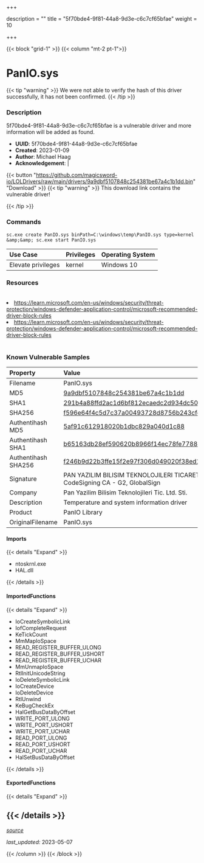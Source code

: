 +++

description = ""
title = "5f70bde4-9f81-44a8-9d3e-c6c7cf65bfae"
weight = 10

+++


{{< block "grid-1" >}}
{{< column "mt-2 pt-1">}}


# PanIO.sys


{{< tip "warning" >}}
We were not able to verify the hash of this driver successfully, it has not been confirmed.
{{< /tip >}}


### Description

5f70bde4-9f81-44a8-9d3e-c6c7cf65bfae is a vulnerable driver and more information will be added as found.
- **UUID**: 5f70bde4-9f81-44a8-9d3e-c6c7cf65bfae
- **Created**: 2023-01-09
- **Author**: Michael Haag
- **Acknowledgement**:  | [](https://twitter.com/)

{{< button "https://github.com/magicsword-io/LOLDrivers/raw/main/drivers/9a9dbf5107848c254381be67a4c1b1dd.bin" "Download" >}}
{{< tip "warning" >}}
This download link contains the vulnerable driver!

{{< /tip >}}

### Commands

```
sc.exe create PanIO.sys binPath=C:\windows\temp\PanIO.sys type=kernel &amp;&amp; sc.exe start PanIO.sys
```

| Use Case | Privileges | Operating System | 
|:---- | ---- | ---- |
| Elevate privileges | kernel | Windows 10 |

### Resources
<br>
<li><a href=" https://learn.microsoft.com/en-us/windows/security/threat-protection/windows-defender-application-control/microsoft-recommended-driver-block-rules"> https://learn.microsoft.com/en-us/windows/security/threat-protection/windows-defender-application-control/microsoft-recommended-driver-block-rules</a></li>
<li><a href="https://learn.microsoft.com/en-us/windows/security/threat-protection/windows-defender-application-control/microsoft-recommended-driver-block-rules">https://learn.microsoft.com/en-us/windows/security/threat-protection/windows-defender-application-control/microsoft-recommended-driver-block-rules</a></li>
<br>

### Known Vulnerable Samples

| Property           | Value |
|:-------------------|:------|
| Filename           | PanIO.sys |
| MD5                | [9a9dbf5107848c254381be67a4c1b1dd](https://www.virustotal.com/gui/file/9a9dbf5107848c254381be67a4c1b1dd) |
| SHA1               | [291b4a88ffd2ac1d6bf812ecaedc2d934dc503cb](https://www.virustotal.com/gui/file/291b4a88ffd2ac1d6bf812ecaedc2d934dc503cb) |
| SHA256             | [f596e64f4c5d7c37a00493728d8756b243cfdc11e3372d6d6dfeffc13c9ab960](https://www.virustotal.com/gui/file/f596e64f4c5d7c37a00493728d8756b243cfdc11e3372d6d6dfeffc13c9ab960) |
| Authentihash MD5   | [5af91c612918020b1dbc829a040d1c88](https://www.virustotal.com/gui/search/authentihash%253A5af91c612918020b1dbc829a040d1c88) |
| Authentihash SHA1  | [b65163db28ef590620b8966f14ec78fe7788ac6c](https://www.virustotal.com/gui/search/authentihash%253Ab65163db28ef590620b8966f14ec78fe7788ac6c) |
| Authentihash SHA256| [f246b9d22b3ffe15f2e97f306d049020f38ed162150c97d7a72e3ae0b22c79ad](https://www.virustotal.com/gui/search/authentihash%253Af246b9d22b3ffe15f2e97f306d049020f38ed162150c97d7a72e3ae0b22c79ad) |
| Signature         | PAN YAZILIM BILISIM TEKNOLOJILERI TICARET LTD. STI., GlobalSign CodeSigning CA - G2, GlobalSign   |
| Company           | Pan Yazilim Bilisim Teknolojileri Tic. Ltd. Sti. |
| Description       | Temperature and system information driver |
| Product           | PanIO Library |
| OriginalFilename  | PanIO.sys |


#### Imports
{{< details "Expand" >}}
* ntoskrnl.exe
* HAL.dll

{{< /details >}}
#### ImportedFunctions
{{< details "Expand" >}}
* IoCreateSymbolicLink
* IofCompleteRequest
* KeTickCount
* MmMapIoSpace
* READ_REGISTER_BUFFER_ULONG
* READ_REGISTER_BUFFER_USHORT
* READ_REGISTER_BUFFER_UCHAR
* MmUnmapIoSpace
* RtlInitUnicodeString
* IoDeleteSymbolicLink
* IoCreateDevice
* IoDeleteDevice
* RtlUnwind
* KeBugCheckEx
* HalGetBusDataByOffset
* WRITE_PORT_ULONG
* WRITE_PORT_USHORT
* WRITE_PORT_UCHAR
* READ_PORT_ULONG
* READ_PORT_USHORT
* READ_PORT_UCHAR
* HalSetBusDataByOffset

{{< /details >}}
#### ExportedFunctions
{{< details "Expand" >}}

{{< /details >}}
-----



[*source*](https://github.com/magicsword-io/LOLDrivers/tree/main/yaml/5f70bde4-9f81-44a8-9d3e-c6c7cf65bfae.yaml)

*last_updated:* 2023-05-07








{{< /column >}}
{{< /block >}}
